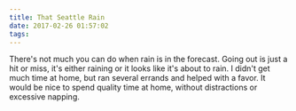 ```yaml
---
title: That Seattle Rain
date: 2017-02-26 01:57:02
tags:
---
```

There's not much you can do when rain is in the forecast. Going out is just a hit or miss, it's either raining or it looks like it's about to rain. I didn't get much time at home, but ran several errands and helped with a favor. It would be nice to spend quality time at home, without distractions or excessive napping.
